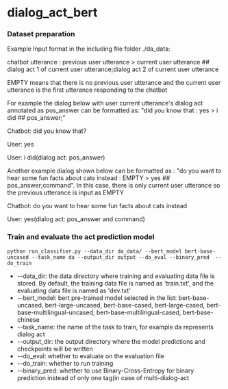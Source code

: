 # dialog_act_bert

### Dataset preparation
Example Input format in the including file folder ./da_data: 

chatbot utterance : previous user utterance > current user utterance ## dialog act 1 of current user utterance;dialog act 2 of current user utterance

EMPTY means that there is no previous user utterance and the current user utterance is the first utterance responding to the chatbot

For example the dialog below with user current utterance's dialog act annotated as pos_answer can be formatted as: "did you know that : yes > i did ## pos_answer;"

Chatbot: did you know that?

User: yes

User: i did(dialog act: pos_answer)

Another example dialog shown below can be formatted as : "do you want to hear some fun facts about cats instead : EMPTY > yes ## pos_answer;command". In this case, there is only current user utterance so the previous utterance is input as EMPTY

Chatbot: do you want to hear some fun facts about cats instead

User: yes(dialog act: pos_answer and command)

### Train and evaluate the act prediction model
```
python run_classifier.py --data_dir da_data/ --bert_model bert-base-uncased --task_name da --output_dir output --do_eval --binary_pred  --do_train
```
* --data_dir: the data directory where training and evaluating data file is stored. By default, the training data file is named as 'train.txt', and the evaluating data file is named as 'dev.txt'
* --bert_model: bert pre-trained model selected in the list: bert-base-uncased, bert-large-uncased, bert-base-cased, bert-large-cased, bert-base-multilingual-uncased, bert-base-multilingual-cased, bert-base-chinese
* --task_name: the name of the task to train, for example da represents dialog act 
* --output_dir: the output directory where the model predictions and checkpoints will be written
* --do_eval: whether to evaluate on the evaluation file
* --do_train: whether to run training
* --binary_pred: whether to use Binary-Cross-Entropy for binary prediction instead of only one tag(in case of multi-dialog-act
